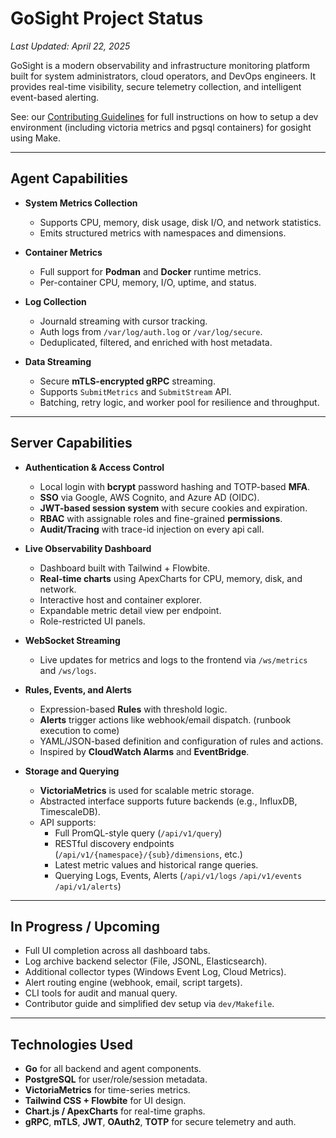 # GoSight Project Status

_Last Updated: April 22, 2025_

GoSight is a modern observability and infrastructure monitoring platform built for system administrators, cloud operators, and DevOps engineers. It provides real-time visibility, secure telemetry collection, and intelligent event-based alerting.

See: our [Contributing Guidelines](https://github.com/aaronlmathis/gosight/blob/main/CONTRIBUTING.md) for full instructions on how to setup a dev environment (including victoria metrics and pgsql containers) for gosight using Make.

---

## Agent Capabilities

- **System Metrics Collection**  
  - Supports CPU, memory, disk usage, disk I/O, and network statistics.  
  - Emits structured metrics with namespaces and dimensions.

- **Container Metrics**  
  - Full support for **Podman** and **Docker** runtime metrics.  
  - Per-container CPU, memory, I/O, uptime, and status.

- **Log Collection**  
  - Journald streaming with cursor tracking.  
  - Auth logs from `/var/log/auth.log` or `/var/log/secure`.  
  - Deduplicated, filtered, and enriched with host metadata.

- **Data Streaming**  
  - Secure **mTLS-encrypted gRPC** streaming.  
  - Supports `SubmitMetrics` and `SubmitStream` API.  
  - Batching, retry logic, and worker pool for resilience and throughput.

---

## Server Capabilities

- **Authentication & Access Control**  
  - Local login with **bcrypt** password hashing and TOTP-based **MFA**.  
  - **SSO** via Google, AWS Cognito, and Azure AD (OIDC).  
  - **JWT-based session system** with secure cookies and expiration.  
  - **RBAC** with assignable roles and fine-grained **permissions**.
  - **Audit/Tracing** with trace-id injection on every api call.

- **Live Observability Dashboard**  
  - Dashboard built with Tailwind + Flowbite.  
  - **Real-time charts** using ApexCharts for CPU, memory, disk, and network.  
  - Interactive host and container explorer.  
  - Expandable metric detail view per endpoint.  
  - Role-restricted UI panels.

- **WebSocket Streaming**  
  - Live updates for metrics and logs to the frontend via `/ws/metrics` and `/ws/logs`.

- **Rules, Events, and Alerts**  
  - Expression-based **Rules** with threshold logic.  
  - **Alerts** trigger actions like webhook/email dispatch. (runbook execution to come)
  - YAML/JSON-based definition and configuration of rules and actions.  
  - Inspired by **CloudWatch Alarms** and **EventBridge**.

- **Storage and Querying**  
  - **VictoriaMetrics** is used for scalable metric storage.  
  - Abstracted interface supports future backends (e.g., InfluxDB, TimescaleDB).  
  - API supports:  
    - Full PromQL-style query (`/api/v1/query`)  
    - RESTful discovery endpoints (`/api/v1/{namespace}/{sub}/dimensions`, etc.)  
    - Latest metric values and historical range queries.
    - Querying Logs, Events, Alerts (`/api/v1/logs` `/api/v1/events` `/api/v1/alerts`)

---

## In Progress / Upcoming

- Full UI completion across all dashboard tabs.  
- Log archive backend selector (File, JSONL, Elasticsearch).  
- Additional collector types (Windows Event Log, Cloud Metrics).  
- Alert routing engine (webhook, email, script targets).  
- CLI tools for audit and manual query.  
- Contributor guide and simplified dev setup via `dev/Makefile`.

---

##  Technologies Used

- **Go** for all backend and agent components.  
- **PostgreSQL** for user/role/session metadata.  
- **VictoriaMetrics** for time-series metrics.  
- **Tailwind CSS + Flowbite** for UI design.  
- **Chart.js / ApexCharts** for real-time graphs.  
- **gRPC**, **mTLS**, **JWT**, **OAuth2**, **TOTP** for secure telemetry and auth.
